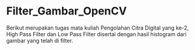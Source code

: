 # Filter_Gambar_OpenCV

Berikut merupakan tugas mata kuliah Pengolahan Citra Digital yang ke-2, High Pass Filter dan Low Pass Filter disertai dengan hasil histogram dari gambar yang telah di filter.
